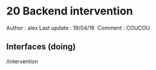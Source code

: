 # 20 Backend intervention

 Author : alex
 Last update : 19/04/16
 Comment : COUCOU


## Interfaces (doing)

/intervention

